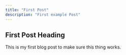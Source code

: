 ```yaml
---
title: "First Post"
description: "First example Post"
---
```


## First Post Heading

This is my first blog post to make sure this thing works.